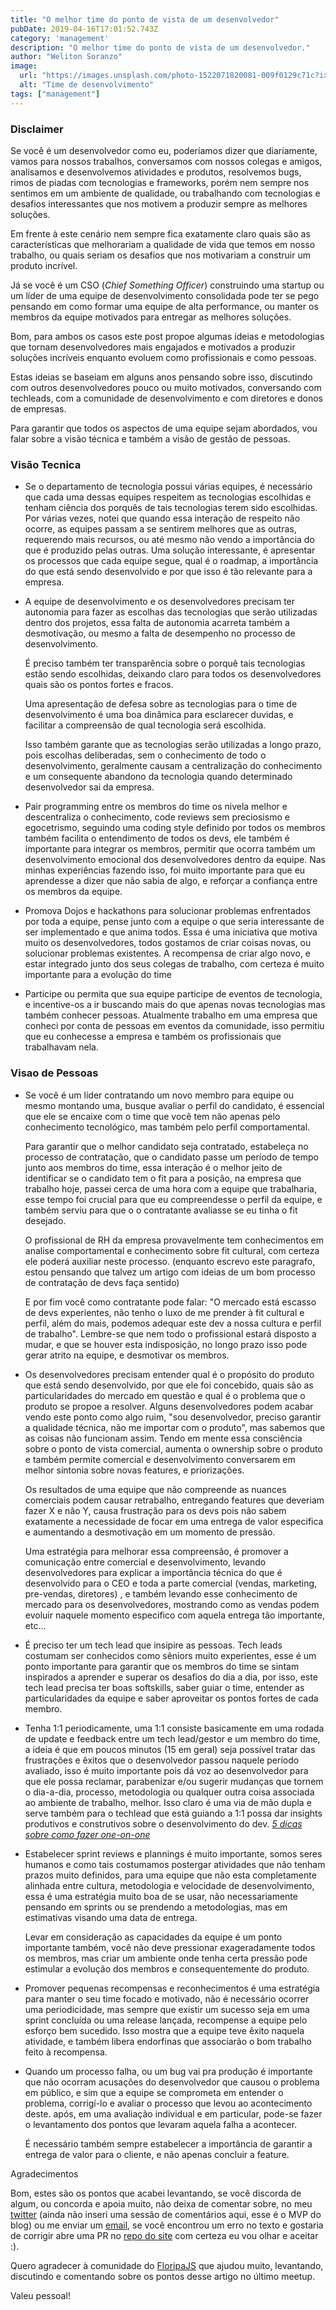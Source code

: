 ```yaml
---
title: "O melhor time do ponto de vista de um desenvolvedor"
pubDate: 2019-04-16T17:01:52.743Z
category: 'management'
description: "O melhor time do ponto de vista de um desenvolvedor."
author: "Weliton Soranzo"
image:
  url: "https://images.unsplash.com/photo-1522071820081-009f0129c71c?ixlib=rb-1.2.1&auto=format&fit=crop&w=1650&q=80"
  alt: "Time de desenvolvimento"
tags: ["management"]
---
```


### Disclaimer

Se você é um desenvolvedor como eu, poderíamos dizer que diariamente, vamos para nossos trabalhos, conversamos com nossos colegas e amigos, analisamos e desenvolvemos atividades e produtos, resolvemos bugs, rimos de piadas com tecnologias e frameworks, porém nem sempre nos sentimos em um ambiente de qualidade, ou trabalhando com tecnologias e desafios interessantes que nos motivem a produzir sempre as melhores soluções. 

Em frente à este cenário nem sempre fica exatamente claro quais são as características que melhorariam a qualidade de vida que temos em nosso trabalho, ou quais seriam os desafios que nos motivariam a construir um produto incrível. 

Já se você é um CSO (*Chief Something Officer*) construindo uma startup ou um líder de uma equipe de desenvolvimento consolidada pode ter se pego pensando em como formar uma equipe de alta performance, ou manter os membros da equipe motivados para entregar as melhores soluções.

Bom, para ambos os casos este post propoe algumas ideias e metodologias que tornam desenvolvedores mais engajados e motivados a produzir soluções incríveis enquanto evoluem como profissionais e como pessoas.

Estas ideias se baseiam em alguns anos pensando sobre isso, discutindo com outros desenvolvedores pouco ou muito motivados, conversando com techleads, com a comunidade de desenvolvimento e com diretores e donos de empresas.

Para garantir que todos os aspectos de uma equipe sejam abordados, vou falar sobre a visão técnica e também a visão de gestão de pessoas. 



### Visão Tecnica 

- Se o departamento de tecnologia possui várias equipes, é necessário que cada uma dessas equipes respeitem as tecnologias escolhidas e tenham ciência dos porquês de tais tecnologias terem sido escolhidas. Por várias vezes, notei que quando essa interação de respeito não ocorre, as equipes passam a se sentirem melhores que as outras, requerendo mais recursos, ou até mesmo não vendo a importância do que é produzido pelas outras. Uma solução interessante, é apresentar os processos que cada equipe segue, qual é o roadmap, a importância do que está sendo desenvolvido e por que isso é tão relevante para a empresa.
- A equipe de desenvolvimento e os desenvolvedores precisam ter autonomia para fazer as escolhas das tecnologias que serão utilizadas dentro dos projetos, essa falta de autonomia acarreta também a desmotivação, ou mesmo a falta de desempenho no processo de desenvolvimento.

    É preciso também ter transparência sobre o porquê tais tecnologias estão sendo escolhidas, deixando claro para todos os desenvolvedores quais são os pontos fortes e fracos. 

    Uma apresentação de defesa sobre as tecnologias para o time de desenvolvimento é uma boa dinâmica para esclarecer duvidas, e facilitar a compreensão de qual tecnologia será escolhida. 

    Isso também garante que as tecnologias serão utilizadas a longo prazo, pois escolhas deliberadas, sem o conhecimento de todo o desenvolvimento, geralmente causam a centralização do conhecimento e um consequente abandono da tecnologia quando determinado desenvolvedor sai da empresa.

- Pair programming entre os membros do time os nivela melhor e descentraliza o conhecimento, code reviews sem preciosismo e egocetrismo, seguindo uma coding style definido por todos os membros também facilita o entendimento de todos os devs, ele também é importante para integrar os membros, permitir que ocorra também um desenvolvimento emocional dos desenvolvedores dentro da equipe. Nas minhas experiências fazendo isso, foi muito importante para que eu aprendesse a dizer que não sabia de algo, e reforçar a confiança entre os membros da equipe.
- Promova Dojos e hackathons para solucionar problemas enfrentados por toda a equipe, pense junto com a equipe o que seria interessante de ser implementado e que anima todos. Essa é uma iniciativa que motiva muito os desenvolvedores, todos gostamos de criar coisas novas, ou solucionar problemas existentes. A recompensa de criar algo novo, e estar integrado junto dos seus colegas de trabalho, com certeza é muito importante para a evolução do time
- Participe ou permita que sua equipe participe de eventos de tecnologia, e incentive-os a ir buscando mais do que apenas novas tecnologias mas também conhecer pessoas. Atualmente trabalho em uma empresa que conheci por conta de pessoas em eventos da comunidade, isso permitiu que eu conhecesse a empresa e também os profissionais que trabalhavam nela.



### Visao de Pessoas

- Se você é um líder contratando um novo membro para equipe ou mesmo montando uma, busque avaliar o perfil do candidato, é essencial que ele se encaixe com o time que você tem não apenas pelo conhecimento tecnológico, mas também pelo perfil comportamental.

    Para garantir que o melhor candidato seja contratado, estabeleça no processo de contratação, que o candidato passe um período de tempo junto aos membros do time, essa interação é o melhor jeito de identificar se o candidato tem o fit para a posição, na empresa que trabalho hoje, passei cerca de uma hora com a equipe que trabalharia, esse tempo foi crucial para que eu compreendesse o perfil da equipe, e também serviu para que o o contratante avaliasse se eu tinha o fit desejado. 

    O profissional de RH da empresa provavelmente tem conhecimentos em analise comportamental e conhecimento sobre fit cultural, com certeza ele poderá auxiliar neste processo. (enquanto escrevo este paragrafo, estou pensando que talvez um artigo com ideias de um bom processo de contratação de devs faça sentido) 

    E por fim você como contratante pode falar: "O mercado está escasso de devs experientes, não tenho o luxo de me prender à fit cultural e perfil, além do mais, podemos adequar este dev a nossa cultura e perfil de trabalho". Lembre-se que nem todo o profissional estará disposto a mudar, e que se houver esta indisposição, no longo prazo isso pode gerar atrito na equipe, e desmotivar os membros. 

- Os desenvolvedores precisam entender qual é o propósito do produto que está sendo desenvolvido, por que ele foi concebido, quais são as particularidades do mercado em questão e qual é o problema que o produto se propoe a resolver. Alguns desenvolvedores podem acabar vendo este ponto como algo ruim, "sou desenvolvedor, preciso garantir a qualidade técnica, não me importar com o produto", mas sabemos que as coisas não funcionam assim. Tendo em mente essa consciência sobre o ponto de vista comercial, aumenta o ownership sobre o produto e também permite comercial e desenvolvimento conversarem em melhor sintonia sobre novas features, e priorizações.

    Os resultados de uma equipe que não compreende as nuances comerciais podem causar retrabalho, entregando features que deveriam fazer X e não Y, causa frustração para os devs pois não sabem exatamente a necessidade de focar em uma entrega de valor especifica e aumentando a desmotivação em um momento de pressão. 

    Uma estratégia para melhorar essa compreensão, é promover a comunicação entre comercial e desenvolvimento, levando desenvolvedores para explicar a importância técnica do que é desenvolvido para o CEO e toda a parte comercial (vendas, marketing, pre-vendas, diretores) , e também levando esse conhecimento de mercado para os desenvolvedores, mostrando como as vendas podem evoluir naquele momento especifico com aquela entrega tão importante, etc... 

- É preciso ter um tech lead que insipire as pessoas. Tech leads costumam ser conhecidos como sêniors muito experientes, esse é um ponto importante para garantir que os membros do time se sintam inspirados a aprender e superar os desafios do dia a dia, por isso, este tech lead precisa ter boas softskills, saber guiar o time, entender as particularidades da equipe e saber aproveitar os pontos fortes de cada membro.
- Tenha 1:1 periodicamente, uma 1:1 consiste basicamente em uma rodada de update e feedback entre um tech lead/gestor e um membro do time, a ideia é que em poucos minutos (15 em geral) seja possível tratar das frustrações e êxitos que o desenvolvedor passou naquele período avaliado, isso é muito importante pois dá voz ao desenvolvedor para que ele possa reclamar, parabenizar e/ou sugerir mudanças que tornem o dia-a-dia, processo, metodologia ou qualquer outra coisa associada ao ambiente de trabalho, melhor. Isso claro é uma via de mão dupla e serve também para o techlead que está guiando a 1:1 possa dar insights produtivos e construtivos sobre o desenvolvimento do dev. *[5 dicas sobre como fazer one-on-one](https://www.appus.com/blog/gestao-de-pessoas/como-fazer-uma-one-on-one-produtiva/)*
- Estabelecer sprint reviews e plannings é muito importante, somos seres humanos e como tais costumamos postergar atividades que não tenham prazos muito definidos, para uma equipe que não esta completamente alinhada entre cultura, metodologia e velocidade de desenvolvimento, essa é uma estratégia muito boa de se usar, não necessariamente pensando em sprints ou se prendendo a metodologias, mas em estimativas visando uma data de entrega.

    Levar em consideração as capacidades da equipe é um ponto importante também, você não deve pressionar exageradamente todos os membros, mas criar um ambiente onde tenha certa pressão pode estimular a evolução dos membros e consequentemente do produto.

- Promover pequenas recompensas e reconhecimentos é uma estratégia para manter o seu time focado e motivado, não é necessário ocorrer uma periodicidade, mas sempre que existir um sucesso seja em uma sprint concluída ou uma release lançada, recompense a equipe pelo esforço bem sucedido. Isso mostra que a equipe teve êxito naquela atividade, e também libera endorfinas que associarão o bom trabalho feito à recompensa.
- Quando um processo falha, ou um bug vai pra produção é importante que não ocorram acusações do desenvolvedor que causou o problema em público, e sim que a equipe se comprometa em entender o problema, corrigí-lo e avaliar o processo que levou ao acontecimento deste. após, em uma avaliação individual e em particular, pode-se fazer o levantamento dos pontos que levaram aquela falha a acontecer.

    É necessário também sempre estabelecer a importância de garantir a entrega de valor para o cliente, e não apenas concluir a feature.

Agradecimentos 

Bom, estes são os pontos que acabei levantando, se você discorda de algum, ou concorda e apoia muito, não deixa de comentar sobre, no meu [twitter](https://twitter.com/welitondresende) (ainda não inseri uma sessão de comentários aqui, esse é o MVP do blog) ou me enviar um [email](mailto:welitonderesende@icloud.com), se você encontrou um erro no texto e gostaria de corrigir abre uma PR no [repo do site](https://github.com/welitonderesende/weliton.me) com certeza eu vou olhar e aceitar :).

Quero agradecer à comunidade do [FloripaJS](http://floripajs.org/) que ajudou muito, levantando, discutindo e comentando sobre os pontos desse artigo no último meetup.

Valeu pessoal!

